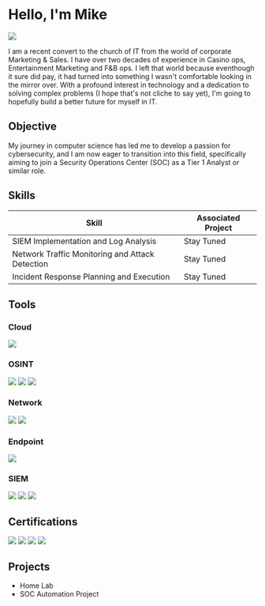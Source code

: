 # Hello, I'm Mike
<a href="https://www.linkedin.com/in/myksteffen"><img src="https://img.shields.io/badge/-LinkedIn-0072b1?&style=for-the-badge&logo=linkedin&logoColor=white" /></a>

I am a recent convert to the church of IT from the world of corporate Marketing & Sales. I have over two decades of experience in Casino ops, Entertainment Marketing and F&B ops. I left that world because eventhough it sure did pay, it had turned into something I wasn't comfortable looking in the mirror over. With a profound interest in technology and a dedication to solving complex problems (I hope that's not cliche to say yet), I'm going to hopefully build a better future for myself in IT.

## Objective

My journey in computer science has led me to develop a passion for cybersecurity, and I am now eager to transition into this field, specifically aiming to join a Security Operations Center (SOC) as a Tier 1 Analyst or similar role. 

## Skills

| Skill                                         | Associated Project         |
|-----------------------------------------------|----------------------------|
| SIEM Implementation and Log Analysis          | Stay Tuned
| Network Traffic Monitoring and Attack Detection | Stay Tuned
| Incident Response Planning and Execution      | Stay Tuned

## Tools

### Cloud
<div>
    <img src="https://img.shields.io/badge/-Microsoft Azure-1679A7?&style=for-the-badge&logo=Wireshark&logoColor=white" />
</div>

### OSINT
<div>
    <img src="https://img.shields.io/badge/-Maltego-1679A7?&style=for-the-badge&logo=Wireshark&logoColor=white" />
    <img src="https://img.shields.io/badge/-Shodan-777BB4?&style=for-the-badge&logo=Zeek&logoColor=white" />
    <img src="https://img.shields.io/badge/-OSINT Framework-005571?&style=for-the-badge&logo=Zeek&logoColor=white" />
</div>

### Network
<div>
    <img src="https://img.shields.io/badge/-Wireshark-1679A7?&style=for-the-badge&logo=Wireshark&logoColor=white" />
    <img src="https://img.shields.io/badge/-Zeek-777BB4?&style=for-the-badge&logo=Zeek&logoColor=white" />
</div>

### Endpoint
<div>
    <img src="https://img.shields.io/badge/-Microsoft_Defender_for_Endpoint-00A4EF?&style=for-the-badge&logo=Microsoft&logoColor=white" />
</div>

### SIEM
<div>
    <img src="https://img.shields.io/badge/-Microsoft_Sentinel-0078D4?&style=for-the-badge&logo=Microsoft&logoColor=white" />
    <img src="https://img.shields.io/badge/-Splunk-000000?&style=for-the-badge&logo=Splunk&logoColor=white" />
    <img src="https://img.shields.io/badge/-Elastic-005571?&style=for-the-badge&logo=Elastic&logoColor=white" />
</div>

## Certifications

<div>
<img src="https://img.shields.io/badge/-Security%2B-FF0000?&style=for-the-badge&logo=CompTIA&logoColor=white" />
<img src="https://img.shields.io/badge/-A%2B-4D4D4D?&style=for-the-badge&logo=CompTIA&logoColor=white" />
<img src="https://img.shields.io/badge/-ITIL Foundation-006400?&style=for-the-badge&logoColor=white" />
<img src="https://img.shields.io/badge/-PMI Disciplined Agile Scrum Master-000080?&style=for-the-badge&logoColor=white" />
</div>

## Projects
- Home Lab
- SOC Automation Project
